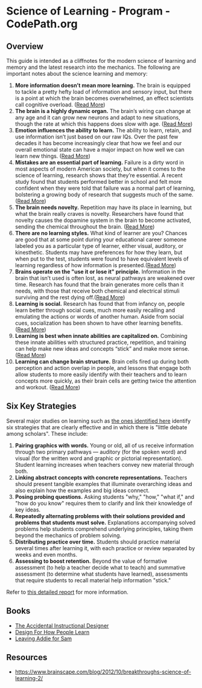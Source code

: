 # Science of Learning - Program - CodePath.org

## Overview

This guide is intended as a cliffnotes for the modern science of learning and memory and the latest research into the mechanics. The following are important notes about the science learning and memory:

1. **More information doesn’t mean more learning.** The brain is equipped to tackle a pretty hefty load of information and sensory input, but there is a point at which the brain becomes overwhelmed, an effect scientists call cognitive overload. ([Read More](http://clive-shepherd.blogspot.com/2007/02/science-of-learning.html))
1. **The brain is a highly dynamic organ.** The brain’s wiring can change at any age and it can grow new neurons and adapt to new situations, though the rate at which this happens does slow with age. ([Read More](http://www.infoq.com/articles/science-of-learning))
1. **Emotion influences the ability to learn.** The ability to learn, retain, and use information isn’t just based on our raw IQs. Over the past few decades it has become increasingly clear that how we feel and our overall emotional state can have a major impact on how well we can learn new things. ([Read More](http://www.greatschools.org/parenting/teaching-values/751-the-role-of-emotions-in-learning.gs))
1. **Mistakes are an essential part of learning.** Failure is a dirty word in most aspects of modern American society, but when it comes to the science of learning, research shows that they’re essential. A recent study found that students performed better in school and felt more confident when they were told that failure was a normal part of learning, bolstering a growing body of research that suggests much of the same. ([Read More](http://www.sciencedaily.com/releases/2012/03/120312101439.htm))
1. **The brain needs novelty.** Repetition may have its place in learning, but what the brain really craves is novelty. Researchers have found that novelty causes the dopamine system in the brain to become activated, sending the chemical throughout the brain. ([Read More](http://www.nieman.harvard.edu/reports/article/102397/Novelty-and-Testing-When-the-Brain-Learns-and-Why-It-Forgets.aspx))
1. **There are no learning styles.** What kind of learner are you? Chances are good that at some point during your educational career someone labeled you as a particular type of learner, either visual, auditory, or kinesthetic. Students may have preferences for how they learn, but when put to the test, students were found to have equivalent levels of learning regardless of how information is presented.([Read More](http://andrewsullivan.thedailybeast.com/2012/03/there-are-no-learning-styles.html))
1. **Brains operate on the "use it or lose it" principle.**  Information in the brain that isn’t used is often lost, as neural pathways are weakened over time. Research has found that the brain generates more cells than it needs, with those that receive both chemical and electrical stimuli surviving and the rest dying off.([Read More](http://www.sciencedaily.com/releases/2008/02/080207091859.htm))
1. **Learning is social.** Research has found that from infancy on, people learn better through social cues, much more easily recalling and emulating the actions or words of another human. Aside from social cues, socialization has been shown to have other learning benefits.  ([Read More](http://www.nwp.org/cs/public/print/resource/3555))
1. **Learning is best when innate abilities are capitalized on.** Combining these innate abilities with structured practice, repetition, and training can help make new ideas and concepts “stick” and make more sense. ([Read More](http://www.learningrx.com/cognitive-stages-for-child-development.htm))
1. **Learning can change brain structure.** Brain cells fired up during both perception and action overlap in people, and lessons that engage both allow students to more easily identify with their teachers and to learn concepts more quickly, as their brain cells are getting twice the attention and workout. ([Read More](http://www.sharpbrains.com/blog/2008/02/26/brain-plasticity-how-learning-changes-your-brain))

## Six Key Strategies

Several major studies on learning such as [the ones identified here](http://www.learningscientists.org/blog/2016/8/18-1) identify six strategies that are clearly effective and in which there is "little debate among scholars". These include:

1. **Pairing graphics with words.** Young or old, all of us receive information through two primary pathways — auditory (for the spoken word) and visual (for the written word and graphic or pictorial representation). Student learning increases when teachers convey new material through both. 
1. **Linking abstract concepts with concrete representations.** Teachers should present tangible examples that illuminate overarching ideas and also explain how the examples and big ideas connect.
1. **Posing probing questions.** Asking students "why," "how," "what if," and "how do you know" requires them to clarify and link their knowledge of key ideas. 
1. **Repeatedly alternating problems with their solutions provided and problems that students must solve.**
Explanations accompanying solved problems help students comprehend underlying principles, taking them beyond
the mechanics of problem solving. 
1. **Distributing practice over time.** Students should practice material several times after learning it, with each practice or review separated by weeks and even months.
1. **Assessing to boost retention.** Beyond the value of formative assessment (to help a teacher decide what to teach) and summative assessment (to determine what students have learned), assessments that require students to recall material help information "stick."

Refer to [this detailed report](http://www.nctq.org/dmsView/Learning_About_Learning_Report) for more information.

## Books

* [The Accidental Instructional Designer](http://www.amazon.com/gp/product/1562869140)
* [Design For How People Learn](http://www.amazon.com/Design-People-Learn-Voices-Matter/dp/0321768434)
* [Leaving Addie for Sam](http://www.amazon.com/Leaving-Addie-Sam-Developing-Experiences/dp/1562867113)

## Resources

* <https://www.brainscape.com/blog/2012/10/breakthroughs-science-of-learning-2/>
 

